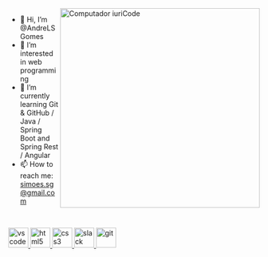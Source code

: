<img src="https://raw.githubusercontent.com/MicaelliMedeiros/micaellimedeiros/master/image/computer-illustration.png" min-width="400px" max-width="400px" width="400px" align="right" alt="Computador iuriCode">

- 👋 Hi, I’m @AndreLSGomes
- 👀 I’m interested in web programming
- 🌱 I’m currently learning Git & GitHub / Java / Spring Boot and Spring Rest / Angular
- 📫 How to reach me: simoes.sg@gmail.com

<br>
<p>
 <a href="https://code.visualstudio.com/" target="_blank" rel="noopener noreferrer">
    <img src="https://cdn.jsdelivr.net/gh/devicons/devicon/icons/vscode/vscode-original.svg" alt="vscode" width="40" height="40"/>
 </a>
 <a href="https://www.w3schools.com/html/" target="_blank" rel="noopener noreferrer">
    <img src="https://cdn.jsdelivr.net/gh/devicons/devicon/icons/html5/html5-plain.svg" alt="html5" width="40" height="40"/>
 </a>
 <a href="https://www.w3schools.com/css/" target="_blank" rel="noopener noreferrer">
    <img src="https://cdn.jsdelivr.net/gh/devicons/devicon/icons/css3/css3-plain.svg" alt="css3" width="40" height="40"/>
 </a>
 <a href="https://www.slack.com" target="_blank" rel="noopener noreferrer">
    <img src="https://cdn.jsdelivr.net/gh/devicons/devicon/icons/slack/slack-original.svg" alt="slack" width="40" height="40"/>
 </a>
 <a href="https://git-scm.com/" target="_blank" rel="noopener noreferrer">
    <img src="https://cdn.jsdelivr.net/gh/devicons/devicon/icons/git/git-original.svg" alt="git" width="40" height="40"/>
 </a>
</p>
